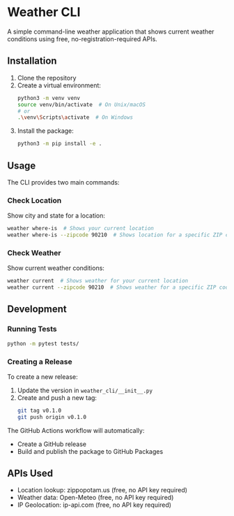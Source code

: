 # Weather CLI

A simple command-line weather application that shows current weather conditions using free, no-registration-required APIs.

## Installation

1. Clone the repository
2. Create a virtual environment:
   ```bash
   python3 -m venv venv
   source venv/bin/activate  # On Unix/macOS
   # or
   .\venv\Scripts\activate  # On Windows
   ```
3. Install the package:
   ```bash
   python3 -m pip install -e .
   ```

## Usage

The CLI provides two main commands:

### Check Location

Show city and state for a location:
```bash
weather where-is  # Shows your current location
weather where-is --zipcode 90210  # Shows location for a specific ZIP code
```

### Check Weather

Show current weather conditions:
```bash
weather current  # Shows weather for your current location
weather current --zipcode 90210  # Shows weather for a specific ZIP code
```

## Development

### Running Tests
```bash
python -m pytest tests/
```

### Creating a Release
To create a new release:

1. Update the version in `weather_cli/__init__.py`
2. Create and push a new tag:
   ```bash
   git tag v0.1.0
   git push origin v0.1.0
   ```

The GitHub Actions workflow will automatically:
- Create a GitHub release
- Build and publish the package to GitHub Packages

## APIs Used

- Location lookup: zippopotam.us (free, no API key required)
- Weather data: Open-Meteo (free, no API key required)
- IP Geolocation: ip-api.com (free, no API key required)